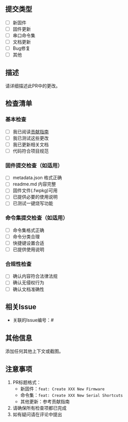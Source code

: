 ## 提交类型
- [ ] 新固件
- [ ] 固件更新
- [ ] 串口命令集
- [ ] 文档更新
- [ ] Bug修复
- [ ] 其他

## 描述
请详细描述此PR中的更改。

## 检查清单

### 基本检查
- [ ] 我已阅读[贡献指南](CONTRIBUTING.md)
- [ ] 我已测试这些更改
- [ ] 我已更新相关文档
- [ ] 代码符合项目规范

### 固件提交检查（如适用）
- [ ] metadata.json 格式正确
- [ ] readme.md 内容完整
- [ ] 固件文件(.fwpkg)可用
- [ ] 已提供必要的使用说明
- [ ] 已测试一键烧写功能

### 命令集提交检查（如适用）
- [ ] 命令集格式正确
- [ ] 命令分类合理
- [ ] 快捷键设置合适
- [ ] 已提供使用说明

### 合规性检查
- [ ] 确认内容符合法律法规
- [ ] 确认无侵权行为
- [ ] 确认文档准确性

## 相关Issue
- 关联的Issue编号：#

## 其他信息
添加任何其他上下文或截图。

## 注意事项
1. PR标题格式：
   - 新固件：`feat: Create XXX New Firmware`
   - 命令集：`feat: Create XXX New Serial Shortcuts`
   - 其他更新：参考贡献指南
2. 请确保所有检查项都已完成
3. 如有疑问请在评论中提出
